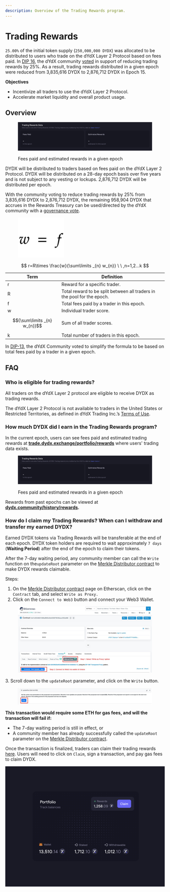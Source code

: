 ```yaml
---
description: Overview of the Trading Rewards program.
---
```


# Trading Rewards

`25.00%` of the initial token supply (`250,000,000 DYDX`) was allocated to be distributed to users who trade on the dYdX Layer 2 Protocol based on fees paid. In [DIP 16](https://github.com/dydxfoundation/dip/blob/master/content/dips/DIP-16.md), the dYdX community [voted](https://dydx.community/dashboard/proposal/8) in support of reducing trading rewards by 25%. As a result, trading rewards distributed in a given epoch were reduced from 3,835,616 DYDX to 2,876,712 DYDX in Epoch 15.

**Objectives**

* Incentivize all traders to use the dYdX Layer 2 Protocol.
* Accelerate market liquidity and overall product usage.

## **Overview**

<figure><img src="../.gitbook/assets/1-fees-paid-estimated-rewards.png" alt=""><figcaption><p>Fees paid and estimated rewards in a given epoch</p></figcaption></figure>

DYDX will be distributed to traders based on fees paid on the dYdX Layer 2 Protocol. DYDX will be distributed on a 28-day epoch basis over five years and is not subject to any vesting or lockups. 2,876,712 DYDX will be distributed per epoch.

With the community voting to reduce trading rewards by 25% from 3,835,616 DYDX to 2,876,712 DYDX, the remaining 958,904 DYDX that accrues in the Rewards Treasury can be used/directed by the dYdX community with a [governance vote](https://docs.dydx.community/dydx-governance/voting-and-governance/governance-parameters).

<figure><img src="../.gitbook/assets/1-trading-rewards-formula-new.png" alt=""><figcaption></figcaption></figure>

$$
r=R\times \frac{w}{\sum\limits _{n} w_{n}} \ \ ,n=1,2...k
$$

| Term                         | Definition                                                              |
| ---------------------------- | ----------------------------------------------------------------------- |
| r                            | Reward for a specific trader.                                           |
| R                            | Total reward to be split between all traders in the pool for the epoch. |
| f                            | Total fees paid by a trader in this epoch.                              |
| w                            | Individual trader score.                                                |
| $${\sum\limits _{n} w_{n}}$$ | Sum of all trader scores.                                               |
| k                            | Total number of traders in this epoch.                                  |

In [DIP-13](https://github.com/dydxfoundation/dip/blob/master/content/dips/DIP-13.md), the dYdX Community voted to simplify the formula to be based on total fees paid by a trader in a given epoch.

## FAQ

### Who is eligible for trading rewards?

All traders on the dYdX Layer 2 protocol are eligible to receive DYDX as trading rewards.

The dYdX Layer 2 Protocol is not available to traders in the United States or Restricted Territories, as defined in dYdX Trading Inc.’s [Terms of Use](https://dydx.exchange/terms).

### How much DYDX did I earn in the Trading Rewards program?

In the current epoch, users can see fees paid and estimated trading rewards at [**trade.dydx.exchange/portfolio/rewards**](https://trade.dydx.exchange/portfolio/rewards) where users' trading data exists.

<figure><img src="../.gitbook/assets/1-fees-paid-estimated-rewards.png" alt=""><figcaption><p>Fees paid and estimated rewards in a given epoch</p></figcaption></figure>

Rewards from past epochs can be viewed at [**dydx.community/history/rewards**](https://dydx.community/history/rewards)**.**

### How do I claim my Trading Rewards? When can I withdraw and transfer my earned DYDX?

Earned DYDX tokens via Trading Rewards will be transferable at the end of each epoch. DYDX token holders are required to wait approximately `7 days` (**Waiting Period**) after the end of the epoch to claim their tokens.&#x20;

After the 7-day waiting period, any community member can call the `Write` function on the`updateRoot` parameter on the [Merkle Distributor contract](https://etherscan.io/address/0x01d3348601968ab85b4bb028979006eac235a588#writeProxyContract) to make DYDX rewards claimable.&#x20;

Steps:

1. On the [Merkle Distributor contract](https://etherscan.io/address/0x01d3348601968ab85b4bb028979006eac235a588#writeProxyContract) page on Etherscan, click on the `Contract` tab, and select `Write as Proxy.`
2. Click on the `Connect to Web3` button and connect your Web3 Wallet.

<figure><img src="../.gitbook/assets/merkle-distributor-contract.jpeg" alt=""><figcaption></figcaption></figure>

3\. Scroll down to the `updateRoot` parameter, and click on the `Write` button.

<figure><img src="../.gitbook/assets/updateRoot-claiming.jpeg" alt=""><figcaption></figcaption></figure>

**This transaction would require some ETH for gas fees, and will the transaction will fail if:**

* The 7-day waiting period is still in effect, or
* A community member has already successfully called the `updateRoot` parameter on the [Merkle Distributor contract](https://etherscan.io/address/0x01d3348601968ab85b4bb028979006eac235a588#writeProxyContract).

Once the transaction is finalized, traders can claim their trading rewards [here](https://dydx.community/dashboard). Users will need to click on `Claim`, sign a transaction, and pay gas fees to claim DYDX.

![Portfolio overview of rewards](../.gitbook/assets/1-portfolio-overview-rewards.png)
